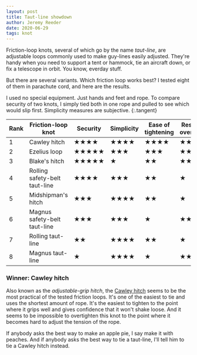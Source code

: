 ```yaml
---
layout: post
title: Taut-line showdown
author: Jeremy Reeder
date: 2020-06-29
tags: knot
---
```


Friction-loop knots, several of which go by the name _taut-line_, are
adjustable loops commonly used to make guy-lines easily adjusted. They're handy
when you need to support a tent or hammock, tie an aircraft down, or fix a
telescope in orbit. You know, everday stuff.

But there are several variants. Which friction loop works best? I tested eight
of them in parachute cord, and here are the results.

I used no special equipment. Just hands and feet and rope. To
compare security of two knots, I simply tied both in one rope and pulled to
see which would slip first. Simplicity measures are subjective.
{:.tangent}

| Rank | Friction-loop knot            | Security   | Simplicity | Ease of tightening | Resistance to overtightening |
|------|-------------------------------|------------|------------|--------------------|------------------------------|
| 1    | Cawley hitch                  | ★★★★       | ★★★★       | ★★★★               | ★★★★★                        |
| 2    | Ezelius loop                  | ★★★★★      | ★★★        | ★★★                | ★★                           |
| 3    | Blake's hitch                 | ★★★★★      | ★          | ★★                 | ★★★★                         |
| 4    | Rolling safety-belt taut-line | ★★★★       | ★★★        | ★★                 | ★                            |
| 5    | Midshipman's hitch            | ★★★        | ★★★★       | ★★                 | ★                            |
| 6    | Magnus safety-belt taut-line  | ★★★        | ★★★        | ★                  | ★★                           |
| 7    | Rolling taut-line             | ★★         | ★★★★       | ★★                 | ★                            |
| 8    | Magnus taut-line              | ★          | ★★★★       | ★                  | ★★★                          |


### Winner: Cawley hitch

Also known as the _adjustable-grip hitch_, the [Cawley hitch][cawley-hitch]
seems to be the most practical of the tested friction loops. It's one of the
easiest to tie and uses the shortest amount of rope. It's the easiest to
tighten to the point where it grips well and gives confidence that it won't
shake loose. And it seems to be impossible to overtighten this knot to the
point where it becomes hard to adjust the tension of the rope.

If anybody asks the best way to make an apple pie, I say make it with peaches.
And if anybody asks the best way to tie a taut-line, I'll tell him to tie a
Cawley hitch instead.


[cawley-hitch]: https://en.wikipedia.org/wiki/Adjustable_grip_hitch
